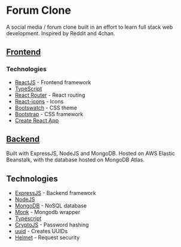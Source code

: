 # Forum Clone

A social media / forum clone built in an effort to learn full stack web development. Inspired by Reddit and 4chan.


## [Frontend](https://github.com/ShadowDomo/frontend)

### Technologies
* [ReactJS](https://reactjs.org/) - Frontend framework
* [TypeScript](https://www.typescriptlang.org/)
* [React Router](https://github.com/ReactTraining/react-router) - React routing
* [React-icons](https://react-icons.github.io/react-icons) - Icons
* [Bootswatch](https://bootswatch.com/) - CSS theme
* [Bootstrap](https://getbootstrap.com/) - CSS framework
* [Create React App](https://github.com/facebook/create-react-app)

## [Backend](https://github.com/ShadowDomo/backend)

Built with ExpressJS, NodeJS and MongoDB. 
Hosted on AWS Elastic Beanstalk, with the database hosted on MongoDB Atlas.


## Technologies

* [ExpressJS](https://expressjs.com/) - Backend framework
* [NodeJS](https://nodejs.org/en/)
* [MongoDB](https://www.mongodb.com/) - NoSQL database
* [Monk](https://www.npmjs.com/package/monk) - Mongodb wrapper
* [Typescript](https://www.typescriptlang.org/)
* [CryptoJS](https://www.npmjs.com/package/crypto-js) - Password hashing
* [uuid](https://www.npmjs.com/package/uuid) - Creates UUIDs
* [Helmet](https://www.npmjs.com/package/helmet) - Request security
